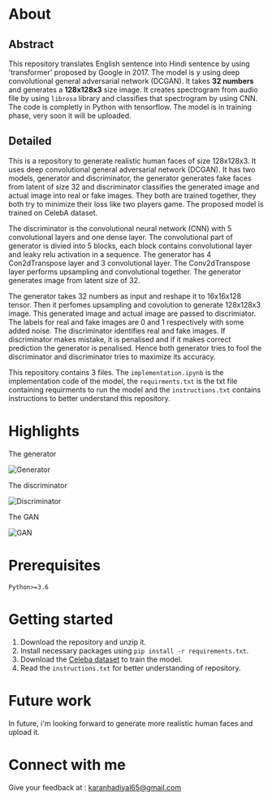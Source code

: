 # About

## Abstract

This repository translates English sentence into Hindi sentence by using 'transformer' proposed by Google in 2017. The model is  y using deep convolutional general adversarial network (DCGAN). It takes **32 numbers** and generates a **128x128x3** size image. It creates spectrogram from audio file by using `librosa` library and classifies that spectrogram by using CNN. The code is completly in Python with tensorflow. The model is in training phase, very soon it will be uploaded.

## Detailed

This is a repository to generate realistic human faces of size 128x128x3. It uses deep convolutional general adversarial network (DCGAN). It has two models, generator and discriminator, the generator generates fake faces from latent of size 32 and discriminator classifies the generated image and actual image into real or fake images. They both are trained together, they both try to minimize their loss like two players game.
The proposed model is trained on CelebA dataset.

The discriminator is the convolutional neural network (CNN) with 5 convolutional layers and one dense layer. The convolutional part of generator is divied into 5 blocks, each block contains convolutional layer and leaky relu activation in a sequence. The generator has 4 Con2dTranspose layer and 3 convolutional layer. The Conv2dTranspose layer performs upsampling and convolutional together. The generator generates image from latent size of 32.

The generator takes 32 numbers as input and reshape it to 16x16x128 tensor. Then it perfomes upsampling and covolution to generate 128x128x3 image. This generated image and actual image are passed to discrimiator. The labels for real and fake images are 0 and 1 respectively with some added noise. The discriminator identifies real and fake images. If discriminator makes mistake, it is penalised and if it makes correct prediction the generator is penalised. Hence both generator tries to fool the discriminator and discriminator tries to maximize its accuracy.

This repository contains 3 files. The `implementation.ipynb` is the implementation code of the model, the `requirments.txt` is the txt file containing requirments to run the model and the `instructions.txt` contains instructions to better understand this repository.

# Highlights

The generator
<p>
<img align="center" src="https://drive.google.com/file/d/1sOxJ2fxhTKDTYfwQaxsTh5HrBXiFznxb/view?usp=sharing", alt="Generator"/>
</p>

The discriminator
<p>
<img align="center" src="https://drive.google.com/file/d/1f7__JqmraTnLXDy8TaQPlBTqDBKzDZK2/view?usp=sharing", alt="Discriminator"/>
</p>

The GAN
<p>
<img align="center" src="https://drive.google.com/file/d/1bNUVuSwKVnGePwTHIo8emPMrB46zgqeW/view?usp=sharing", alt="GAN"/>
</p>

# Prerequisites

`Python>=3.6`

# Getting started

1. Download the repository and unzip it.
2. Install necessary packages using `pip install -r requirements.txt`.
3. Download the <a href="https://www.kaggle.com/datasets/jessicali9530/celeba-dataset">Celeba dataset</a> to train the model.
3. Read the `instructions.txt` for better understanding of repository.

# Future work

In future, i'm looking forward to generate more realistic human faces and upload it.

# Connect with me

Give your feedback at : karanhadiyal65@gmail.com
